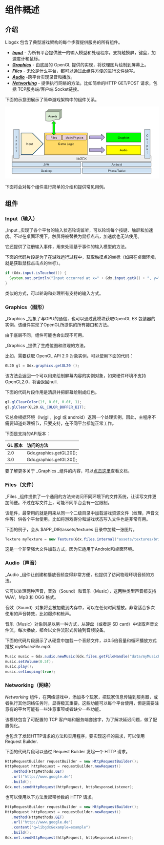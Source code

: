 # 组件概述

## 介绍

Libgdx 包含了典型游戏架构的每个步骤提供服务的所有组件。

* [_**Input**_](https://github.com/libgdx/libgdx/wiki/Input-handling) - 为所有平台提供统一的输入模型和处理程序。支持触摸屏，键盘，加速度计和鼠标。
* [_**Graphics**_](https://github.com/libgdx/libgdx/wiki/Graphics) - 由底层的 OpenGL 提供的实现，将纹理图片绘制到屏幕上。
* [_**Files**_](https://github.com/libgdx/libgdx/wiki/File-handling) - 无论是什么平台，都可以通过此组件方便的进行文件读写。
* [_**Audio**_](https://github.com/libgdx/libgdx/wiki/Audio) -跨平台实现录音和播放。
* [_**Networking**_](https://github.com/libgdx/libgdx/wiki/Networking) - 提供执行网络的方法。比如简单的HTTP GET/POST 请求，包括 TCP服务端/客户端 Socket链接。

下面的示意图展示了简单游戏架构中的组件关系。

![](/assets/zjgs1.png)

下面将会对每个组件进行简单的介绍和提供常见用例。

## 组件

### Input（输入）

_Input _实现了各个平台的输入状态轮询监听，可以轮询每个按键、触屏和加速度。不过在桌面环境下，触屏将被替换为鼠标点击，加速度也无法使用。

它还提供了注册输入事件，用来处理基于事件的输入模型的方法。

下面的代码片段是为了在游戏运行过程中，获取触摸点的坐标（如果在桌面环境，就是获取鼠标点击点的坐标）。

```java
if (Gdx.input.isTouched()) {
  System.out.println("Input occurred at x=" + Gdx.input.getX() + ", y=" + Gdx.input.getY()); 
}
```

类似的方式，可以轮询和处理所有支持的输入方式。

### Graphics（图形）

_Graphics _抽象了与GPU的通信，也可以通过此模块获取OpenGL ES 包装器的实例。该组件实现了OpenGL所提供的所有接口和方法。

由于底层不同，组件可能也会出现不可用。

_Graphics _提供了生成位图和纹理的方法。

比如，需要获取 OpenGL API 2.0 对象实例，可以使用下面的代码：

```java
GL20 gl = Gdx.graphics.getGL20 ();
```

该方法会返回一个可以用来绘制屏幕内容的实例对象，如果硬件环境不支持OpenGL2.0，将会返回null.

下面的代码片段作用是清屏并把屏幕绘制成红色。

```java
gl.glClearColor(1f, 0.0f, 0.0f, 1);
gl.glClear(GL20.GL_COLOR_BUFFER_BIT);
```

它总会根据环境（lwjgl ，jogl 或 android）返回一个处理实例，因此，主程序不需要知道处理细节，只要支持，在不同平台都能正常工作。

下面是支持的API版本：

| GL 版本 | 访问的方法 |
| :--- | :--- |
| 2.0 | Gdx.graphics.getGL20\(\); |
| 3.0 | Gdx.graphics.getGL30\(\); |

要了解更多关于 _Graphics  _组件的内容，可以[点击这里](https://github.com/libgdx/libgdx/wiki/Graphics-module)查看文档。

### Files（文件）

_Files _组件提供了一个通用的方法来访问不同环境下的文件系统，让读写文件更加简便。不过在写文件上，可能不同平台会有一定限制。

该组件，最常用的就是用来从同一个二级目录中加载游戏资源文件（纹理，声音文件等）供各个平台使用。比如将游戏得分和游戏状态写入文件也是非常有用。

下面的例子，会从 $APP\_DIR/assets/textures 目录中加载一张图片。

```java
Texture myTexture = new Texture(Gdx.files.internal("assets/textures/brick.png"));
```

这是一个非常强大文件加载方式，因为它适用于Android和桌面环境。

### Audio（声音）

_Audio _组件让创建和播放音频变得非常方便，也提供了访问物理环境音频的方法。

它可以处理两种声音，音效（Sound）和音乐（Music），这两种类型声音都支持 WAV，Mp3 和 OGG 格式。

音效（Sound）对象将会被加载到内存中，可以在任何时间播放。非常适合多次使用的声音特效，比如爆炸和枪声。

音乐（Music）对象则是以另一种方式，从硬盘（或者是 SD card）中读取声音文件流。每次播放，都会以文件流形式传输到音频设备。

下面的代码片段展示了从硬盘中加载一个音频文件，以0.5倍音量和循环播放方式播放 _myMusicFile.mp3._

```java
Music music = Gdx.audio.newMusic(Gdx.files.getFileHandle("data/myMusicFile.mp3", FileType.Internal));
music.setVolume(0.5f);
music.play();
music.setLooping(true);
```

### Networking（网络）

_Networking_ 组件，在网络游戏中，添加多个玩家，把玩家信息传输到服务器，或者执行其他网络任务时，显得极其重要。这些功能可以每个平台使用，但是需要注意有的平台可能有一些注意事项或者缺少一些功能。

该模块包含了可配置的 TCP 客户端和服务端套接字，为了解决延迟问题，做了配置优化。

也包含了发起HTTP请求的方法和实用程序，要实现这样的需求，可以使用 Request Builder.

下面的代码片段可以通过 Request Builder 发起一个 HTTP 请求。

```java
HttpRequestBuilder requestBuilder = new HttpRequestBuilder();
HttpRequest httpRequest = requestBuilder.newRequest()
   .method(HttpMethods.GET)
   .url("http://www.google.de")
   .build();
Gdx.net.sendHttpRequest(httpRequest, httpResponseListener);
```

也可以使用以下方法发起带参数的 HTTP 请求。

```java
HttpRequestBuilder requestBuilder = new HttpRequestBuilder();
HttpRequest httpRequest = requestBuilder.newRequest()
   .method(HttpMethods.GET)
   .url("http://www.google.de")
   .content("q=libgdx&example=example")
   .build();
Gdx.net.sendHttpRequest(httpRequest, httpResponseListener);
```



